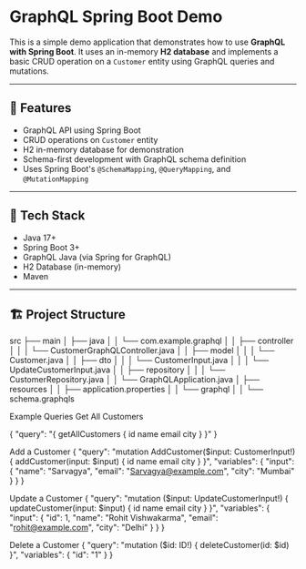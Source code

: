 # GraphQL Spring Boot Demo

This is a simple demo application that demonstrates how to use **GraphQL with Spring Boot**. It uses an in-memory **H2 database** and implements a basic CRUD operation on a `Customer` entity using GraphQL queries and mutations.

---

## 🚀 Features

- GraphQL API using Spring Boot
- CRUD operations on `Customer` entity
- H2 in-memory database for demonstration
- Schema-first development with GraphQL schema definition
- Uses Spring Boot's `@SchemaMapping`, `@QueryMapping`, and `@MutationMapping`

---

## 🧱 Tech Stack

- Java 17+
- Spring Boot 3+
- GraphQL Java (via Spring for GraphQL)
- H2 Database (in-memory)
- Maven

---

## 🏗️ Project Structure

src
├── main
│ ├── java
│ │ └── com.example.graphql
│ │ ├── controller
│ │ │ └── CustomerGraphQLController.java
│ │ ├── model
│ │ │ └── Customer.java
│ │ ├── dto
│ │ │ └── CustomerInput.java
│ │ │ └── UpdateCustomerInput.java
│ │ ├── repository
│ │ │ └── CustomerRepository.java
│ │ └── GraphQLApplication.java
│ ├── resources
│ │ ├── application.properties
│ │ └── graphql
│ │ └── schema.graphqls


Example Queries
Get All Customers

{
  "query": "{ getAllCustomers { id name email city } }"
}



Add a Customer
{
    "query": "mutation AddCustomer($input: CustomerInput!) { addCustomer(input: $input) { id name email city } }",
    "variables": {
        "input": {
            "name": "Sarvagya",
            "email": "Sarvagya@example.com",
            "city": "Mumbai"
        }
    }
}


Update a Customer
{
  "query": "mutation ($input: UpdateCustomerInput!) { updateCustomer(input: $input) { id name email city } }",
  "variables": {
    "input": {
      "id": 1,
      "name": "Rohit Vishwakarma",
      "email": "rohit@example.com",
      "city": "Delhi"
    }
  }
}

Delete a Customer
{
  "query": "mutation ($id: ID!) { deleteCustomer(id: $id) }",
  "variables": {
    "id": "1"
  }
}



